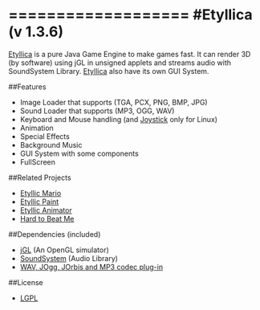 ===================
#Etyllica (v 1.3.6)
===================

[Etyllica](http://yuripourre.github.com/etyllica) is a pure Java Game Engine to make games fast. It can render 3D (by software) using jGL in unsigned applets and streams audio with SoundSystem Library. [Etyllica](http://yuripourre.github.com/etyllica) also have its own GUI System.

##Features

- Image Loader that supports (TGA, PCX, PNG, BMP, JPG)
- Sound Loader that supports (MP3, OGG, WAV)
- Keyboard and Mouse handling (and [Joystick](https://github.com/yuripourre/joystick) only for Linux)
- Animation
- Special Effects
- Background Music
- GUI System with some components
- FullScreen

##Related Projects

- [Etyllic Mario](http://yuripourre.github.com/etyllic-mario)
- [Etyllic Paint](http://yuripourre.github.com/etyllic-paint)
- [Etyllic Animator](http://yuripourre.github.com/etyllic-animator/)
- [Hard to Beat Me](http://yuripourre.github.com/hardtobeatme)

##Dependencies (included)

- [jGL](http://www.cmlab.csie.ntu.edu.tw/~robin/jGL/) (An OpenGL simulator)
- [SoundSystem](http://www.paulscode.com/forum/index.php?topic=4.0) (Audio Library)
- [WAV, JOgg, JOrbis and MP3 codec plug-in](http://www.paulscode.com/forum/index.php?topic=496.0)

##License
- [LGPL](http://www.gnu.org/copyleft/lesser.html)
